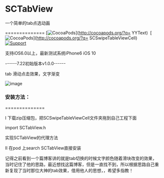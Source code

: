 # SCTabView
一个简单的tab点选动画

==============
[![CocoaPods](http://img.shields.io/cocoapods/v/SCSwipeTableViewCell.svg?style=flat)](http://cocoapods.org/?q= YYText)&nbsp;
[![CocoaPods](http://img.shields.io/cocoapods/p/SCSwipeTableViewCell.svg?style=flat)](http://cocoapods.org/?q= SCSwipeTableViewCell)&nbsp;
[![Support](https://img.shields.io/badge/support-iOS%206%2B%20-blue.svg?style=flat)](https://www.apple.com/nl/ios/)&nbsp;


 支持iOS6.0以上，最新测试系统iPhone6 iOS 10


------7.22初始版本v1.0.0------

tab 滑动点击效果，文字渐变


![image](https://raw.githubusercontent.com/MonkeyS914/SCTabView/master/screenshort/1234.gif?2)

### 安装方法：
==============

I 下载zip压缩包，把SCSwipeTableViewCell文件夹拖到自己工程下面 

import SCTabView.h 

实现SCTabView的代理方法

II 在pod 上search SCTabView直接安装

记得之前看到一个篇博客讲的就是tab切换的时候文字颜色随着滑块改变的效果，当时记住了他的思路，最近想找这篇博客，但是一直找不到，所以根据思路自己重新复现了当时那位大神的tab效果，借用他人的思想，，希望多指教！


